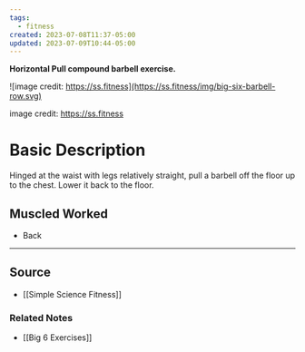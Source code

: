 ```yaml
---
tags:
  - fitness
created: 2023-07-08T11:37-05:00
updated: 2023-07-09T10:44-05:00
---
```

**Horizontal Pull compound barbell exercise.**

![image credit: https://ss.fitness](https://ss.fitness/img/big-six-barbell-row.svg)

image credit: https://ss.fitness

# Basic Description

Hinged at the waist with legs relatively straight, pull a barbell off the floor up to the chest. Lower it back to the floor.

## Muscled Worked

- Back

---

## Source
- [[Simple Science Fitness]]

### Related Notes
- [[Big 6 Exercises]]